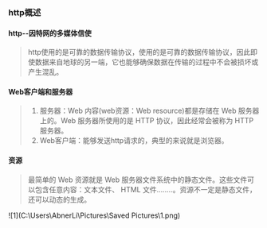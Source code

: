 ### http概述

#### http--因特网的多媒体信使
> http使用的是可靠的数据传输协议，使用的是可靠的数据传输协议，因此即使数据来自地球的另一端，它也能够确保数据在传输的过程中不会被损坏或产生混乱。
> 

#### Web客户端和服务器

> 1. 服务器：Web 内容(web资源：Web resource)都是存储在 Web 服务器上的。Web 服务器所使用的是 HTTP 协议，因此经常会被称为 HTTP 服务器。
> 2. Web客户端：能够发送http请求的，典型的来说就是浏览器。

#### 资源

> 最简单的 Web 资源就是 Web 服务器文件系统中的静态文件。这些文件可以包含任意内容：文本文件、 HTML 文件........。资源不一定是静态文件，还可以动态的生成。

![1](C:\Users\AbnerLi\Pictures\Saved Pictures\1.png)